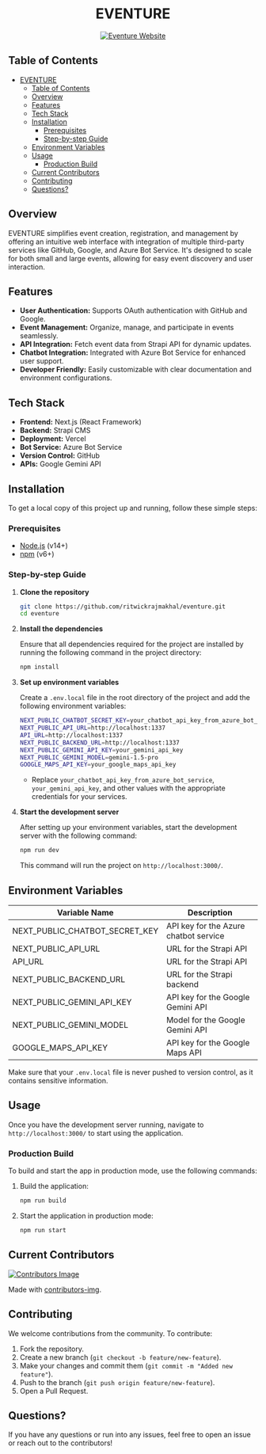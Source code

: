 <div align="center">
  
# EVENTURE

[![Eventure Website](https://img.shields.io/website?url=https://eventure-ten.vercel.app/)](https://eventure-ten.vercel.app/)

</div>

## Table of Contents

- [EVENTURE](#eventure)
  - [Table of Contents](#table-of-contents)
  - [Overview](#overview)
  - [Features](#features)
  - [Tech Stack](#tech-stack)
  - [Installation](#installation)
    - [Prerequisites](#prerequisites)
    - [Step-by-step Guide](#step-by-step-guide)
  - [Environment Variables](#environment-variables)
  - [Usage](#usage)
    - [Production Build](#production-build)
  - [Current Contributors](#current-contributors)
  - [Contributing ](#contributing-)
  - [Questions?](#questions)

## Overview

EVENTURE simplifies event creation, registration, and management by offering an intuitive web interface with integration of multiple third-party services like GitHub, Google, and Azure Bot Service. It's designed to scale for both small and large events, allowing for easy event discovery and user interaction.

## Features

- **User Authentication:** Supports OAuth authentication with GitHub and Google.
- **Event Management:** Organize, manage, and participate in events seamlessly.
- **API Integration:** Fetch event data from Strapi API for dynamic updates.
- **Chatbot Integration:** Integrated with Azure Bot Service for enhanced user support.
- **Developer Friendly:** Easily customizable with clear documentation and environment configurations.

## Tech Stack

- **Frontend:** Next.js (React Framework)
- **Backend:** Strapi CMS
- **Deployment:** Vercel
- **Bot Service:** Azure Bot Service
- **Version Control:** GitHub
- **APIs:** Google Gemini API

## Installation

To get a local copy of this project up and running, follow these simple steps:

### Prerequisites

- [Node.js](https://nodejs.org/) (v14+)
- [npm](https://www.npmjs.com/) (v6+)

### Step-by-step Guide

1. **Clone the repository**

   ```bash
   git clone https://github.com/ritwickrajmakhal/eventure.git
   cd eventure
   ```

2. **Install the dependencies**

   Ensure that all dependencies required for the project are installed by running the following command in the project directory:

   ```bash
   npm install
   ```

3. **Set up environment variables**

   Create a `.env.local` file in the root directory of the project and add the following environment variables:

   ```bash
   NEXT_PUBLIC_CHATBOT_SECRET_KEY=your_chatbot_api_key_from_azure_bot_service
   NEXT_PUBLIC_API_URL=http://localhost:1337
   API_URL=http://localhost:1337
   NEXT_PUBLIC_BACKEND_URL=http://localhost:1337
   NEXT_PUBLIC_GEMINI_API_KEY=your_gemini_api_key
   NEXT_PUBLIC_GEMINI_MODEL=gemini-1.5-pro
   GOOGLE_MAPS_API_KEY=your_google_maps_api_key
   ```

   - Replace `your_chatbot_api_key_from_azure_bot_service`, `your_gemini_api_key`, and other values with the appropriate credentials for your services.

4. **Start the development server**

   After setting up your environment variables, start the development server with the following command:

   ```bash
   npm run dev
   ```

   This command will run the project on `http://localhost:3000/`.

## Environment Variables

| Variable Name                  | Description                                                    |
| ------------------------------ | -------------------------------------------------------------- |
| NEXT_PUBLIC_CHATBOT_SECRET_KEY | API key for the Azure chatbot service                          |
| NEXT_PUBLIC_API_URL            | URL for the Strapi API                                         |
| API_URL                        | URL for the Strapi API                                         |
| NEXT_PUBLIC_BACKEND_URL        | URL for the Strapi backend                                     |
| NEXT_PUBLIC_GEMINI_API_KEY     | API key for the Google Gemini API                              |
| NEXT_PUBLIC_GEMINI_MODEL       | Model for the Google Gemini API                                |
| GOOGLE_MAPS_API_KEY            | API key for the Google Maps API                                |

Make sure that your `.env.local` file is never pushed to version control, as it contains sensitive information.

## Usage

Once you have the development server running, navigate to `http://localhost:3000/` to start using the application.

### Production Build

To build and start the app in production mode, use the following commands:

1. Build the application:

   ```bash
   npm run build
   ```

2. Start the application in production mode:
   ```bash
   npm run start
   ```

## Current Contributors

<a href="https://github.com/ritwickrajmakhal/eventure/graphs/contributors">
  <img src="https://contributors-img.web.app/image?repo=ritwickrajmakhal/eventure" alt="Contributors Image"/>
</a>

Made with [contributors-img](https://contributors-img.web.app).

## Contributing <a name="contributing"></a>

We welcome contributions from the community. To contribute:

1. Fork the repository.
2. Create a new branch (`git checkout -b feature/new-feature`).
3. Make your changes and commit them (`git commit -m "Added new feature"`).
4. Push to the branch (`git push origin feature/new-feature`).
5. Open a Pull Request.

## Questions?

If you have any questions or run into any issues, feel free to open an issue or reach out to the contributors!
